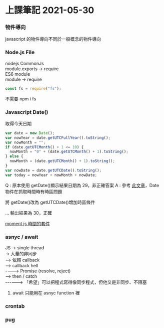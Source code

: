 # 上課筆記 2021-05-30

### 物件導向

javascript 的物件導向不同於一般概念的物件導向

### Node.js File

nodejs CommonJs  
module.exports -> require  
ES6 module  
module -> require

```javascript
const fs = require("fs");
```

不需要 npm i fs

### Javascript Date()

取得今天日期

```javascript
var date = new Date();
var nowYear = date.getUTCFullYear().toString();
var nowMonth = "";
if (date.getUTCMonth() + 1 <= 10) {
  nowMonth = "0" + (date.getUTCMonth() + 1).toString();
} else {
  nowMonth = (date.getUTCMonth() + 1).toString();
}
var nowDate = date.getUTCDate().toString();
var today = nowYear + nowMonth + nowDate;
```

Q : 原本使用 getDate()顯示結果日期為 29，非正確答案
A : 參考 [此文章](https://stackoverflow.com/questions/2488313/javascripts-getdate-returns-wrong-date)，Date 物件在抓取時間時有時區問題

將 getDate()改為 getUTCDate()增加時區條件

... 輸出結果為 30，正確

[moment js 時間的套件](https://momentjs.com/docs/#/use-it/)

### asnyc / await

JS -> single thread  
-> 大量的非同步  
–> 依賴 callback  
–> callback hell  
----> Promise (resolve, reject)  
—> then / catch  
------> 「希望」可以把程式寫得像同步程式，但他又是非同步、不阻塞

1. await 只能用在 asnyc function 裡

### crontab

### pug
